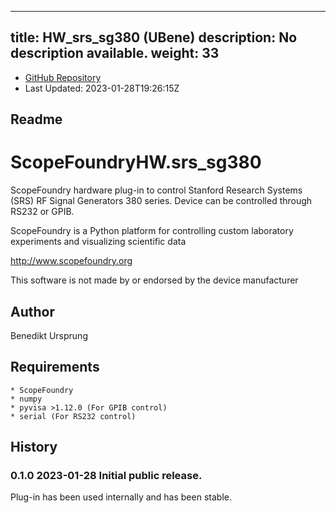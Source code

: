 
---
title: HW_srs_sg380 (UBene)
description: No description available.
weight: 33
---
- [GitHub Repository](https://github.com/UBene/HW_srs_sg380)
- Last Updated: 2023-01-28T19:26:15Z
## Readme
ScopeFoundryHW.srs_sg380
========================

ScopeFoundry hardware plug-in to control Stanford Research Systems (SRS) RF Signal Generators 380 series. Device can be controlled through RS232 or GPIB. 


ScopeFoundry is a Python platform for controlling custom laboratory 
experiments and visualizing scientific data

<http://www.scopefoundry.org>

This software is not made by or endorsed by the device manufacturer

Author
------

Benedikt Ursprung

Requirements
------------

	* ScopeFoundry
	* numpy
	* pyvisa >1.12.0 (For GPIB control)
	* serial (For RS232 control)


History
--------

### 0.1.0	2023-01-28	Initial public release.

Plug-in has been used internally and has been stable.

